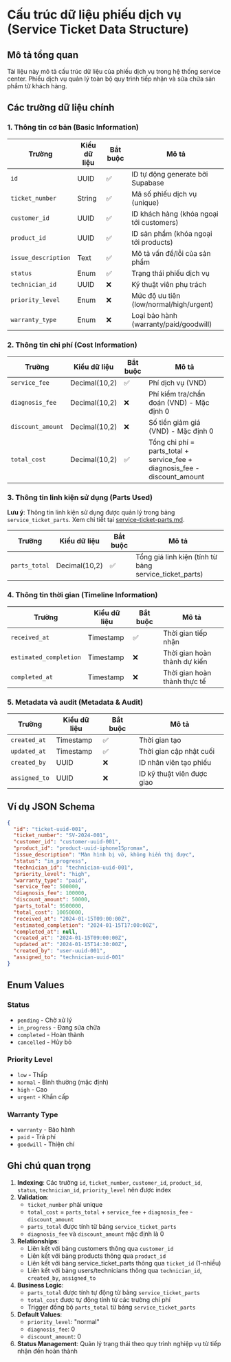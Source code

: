 # Cấu trúc dữ liệu phiếu dịch vụ (Service Ticket Data Structure)

## Mô tả tổng quan
Tài liệu này mô tả cấu trúc dữ liệu của phiếu dịch vụ trong hệ thống service center. Phiếu dịch vụ quản lý toàn bộ quy trình tiếp nhận và sửa chữa sản phẩm từ khách hàng.

## Các trường dữ liệu chính

### 1. Thông tin cơ bản (Basic Information)

| Trường | Kiểu dữ liệu | Bắt buộc | Mô tả |
|--------|-------------|----------|-------|
| `id` | UUID | ✅ | ID tự động generate bởi Supabase |
| `ticket_number` | String | ✅ | Mã số phiếu dịch vụ (unique) |
| `customer_id` | UUID | ✅ | ID khách hàng (khóa ngoại tới customers) |
| `product_id` | UUID | ✅ | ID sản phẩm (khóa ngoại tới products) |
| `issue_description` | Text | ✅ | Mô tả vấn đề/lỗi của sản phẩm |
| `status` | Enum | ✅ | Trạng thái phiếu dịch vụ |
| `technician_id` | UUID | ❌ | Kỹ thuật viên phụ trách |
| `priority_level` | Enum | ❌ | Mức độ ưu tiên (low/normal/high/urgent) |
| `warranty_type` | Enum | ❌ | Loại bảo hành (warranty/paid/goodwill) |

### 2. Thông tin chi phí (Cost Information)

| Trường | Kiểu dữ liệu | Bắt buộc | Mô tả |
|--------|-------------|----------|-------|
| `service_fee` | Decimal(10,2) | ✅ | Phí dịch vụ (VND) |
| `diagnosis_fee` | Decimal(10,2) | ❌ | Phí kiểm tra/chẩn đoán (VND) - Mặc định 0 |
| `discount_amount` | Decimal(10,2) | ❌ | Số tiền giảm giá (VND) - Mặc định 0 |
| `total_cost` | Decimal(10,2) | ✅ | Tổng chi phí = parts_total + service_fee + diagnosis_fee - discount_amount |

### 3. Thông tin linh kiện sử dụng (Parts Used)

**Lưu ý**: Thông tin linh kiện sử dụng được quản lý trong bảng `service_ticket_parts`. Xem chi tiết tại [service-ticket-parts.md](./service-ticket-parts.md).

| Trường | Kiểu dữ liệu | Bắt buộc | Mô tả |
|--------|-------------|----------|-------|
| `parts_total` | Decimal(10,2) | ✅ | Tổng giá linh kiện (tính từ bảng service_ticket_parts) |

### 4. Thông tin thời gian (Timeline Information)

| Trường | Kiểu dữ liệu | Bắt buộc | Mô tả |
|--------|-------------|----------|-------|
| `received_at` | Timestamp | ✅ | Thời gian tiếp nhận |
| `estimated_completion` | Timestamp | ❌ | Thời gian hoàn thành dự kiến |
| `completed_at` | Timestamp | ❌ | Thời gian hoàn thành thực tế |

### 5. Metadata và audit (Metadata & Audit)

| Trường | Kiểu dữ liệu | Bắt buộc | Mô tả |
|--------|-------------|----------|-------|
| `created_at` | Timestamp | ✅ | Thời gian tạo |
| `updated_at` | Timestamp | ✅ | Thời gian cập nhật cuối |
| `created_by` | UUID | ❌ | ID nhân viên tạo phiếu |
| `assigned_to` | UUID | ❌ | ID kỹ thuật viên được giao |

## Ví dụ JSON Schema

```json
{
  "id": "ticket-uuid-001",
  "ticket_number": "SV-2024-001",
  "customer_id": "customer-uuid-001",
  "product_id": "product-uuid-iphone15promax",
  "issue_description": "Màn hình bị vỡ, không hiển thị được",
  "status": "in_progress",
  "technician_id": "technician-uuid-001",
  "priority_level": "high",
  "warranty_type": "paid",
  "service_fee": 500000,
  "diagnosis_fee": 100000,
  "discount_amount": 50000,
  "parts_total": 9500000,
  "total_cost": 10050000,
  "received_at": "2024-01-15T09:00:00Z",
  "estimated_completion": "2024-01-15T17:00:00Z",
  "completed_at": null,
  "created_at": "2024-01-15T09:00:00Z",
  "updated_at": "2024-01-15T14:30:00Z",
  "created_by": "user-uuid-001",
  "assigned_to": "technician-uuid-001"
}
```

## Enum Values

### Status
- `pending` - Chờ xử lý
- `in_progress` - Đang sửa chữa
- `completed` - Hoàn thành
- `cancelled` - Hủy bỏ

### Priority Level
- `low` - Thấp
- `normal` - Bình thường (mặc định)
- `high` - Cao
- `urgent` - Khẩn cấp

### Warranty Type
- `warranty` - Bảo hành
- `paid` - Trả phí
- `goodwill` - Thiện chí

## Ghi chú quan trọng

1. **Indexing**: Các trường `id`, `ticket_number`, `customer_id`, `product_id`, `status`, `technician_id`, `priority_level` nên được index
2. **Validation**: 
   - `ticket_number` phải unique
   - `total_cost` = `parts_total` + `service_fee` + `diagnosis_fee` - `discount_amount`
   - `parts_total` được tính từ bảng `service_ticket_parts`
   - `diagnosis_fee` và `discount_amount` mặc định là 0
3. **Relationships**: 
   - Liên kết với bảng customers thông qua `customer_id`
   - Liên kết với bảng products thông qua `product_id`
   - Liên kết với bảng service_ticket_parts thông qua `ticket_id` (1-nhiều)
   - Liên kết với bảng users/technicians thông qua `technician_id`, `created_by`, `assigned_to`
4. **Business Logic**: 
   - `parts_total` được tính tự động từ bảng `service_ticket_parts`
   - `total_cost` được tự động tính từ các trường chi phí
   - Trigger đồng bộ `parts_total` từ bảng `service_ticket_parts`
5. **Default Values**:
   - `priority_level`: "normal"
   - `diagnosis_fee`: 0
   - `discount_amount`: 0
6. **Status Management**: Quản lý trạng thái theo quy trình nghiệp vụ từ tiếp nhận đến hoàn thành